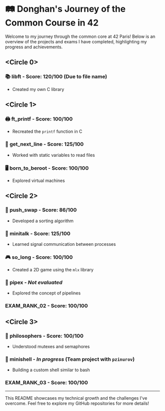 # 🛤 Donghan's Journey of the Common Course in 42

Welcome to my journey through the common core at 42 Paris! Below is an overview of the projects and exams I have completed, highlighting my progress and achievements.

## <Circle 0>
### 📚 **libft** - Score: 120/100 (Due to file name)
- Created my own C library

## <Circle 1>
### 🖨️ **ft_printf** - Score: 100/100
- Recreated the `printf` function in C

### 📜 **get_next_line** - Score: 125/100
- Worked with static variables to read files

### 🖥️ **born_to_beroot** - Score: 100/100
- Explored virtual machines

## <Circle 2>
### 🔄 **push_swap** - Score: 86/100
- Developed a sorting algorithm

### 📡 **minitalk** - Score: 125/100
- Learned signal communication between processes

### 🎮 **so_long** - Score: 100/100
- Created a 2D game using the `mlx` library

### 🔗 **pipex** - *Not evaluated*
- Explored the concept of pipelines

### **EXAM_RANK_02** - Score: 100/100

## <Circle 3>
### 🧠 **philosophers** - Score: 100/100
- Understood mutexes and semaphores

### 🐚 **minishell** - *In progress* (Team project with `pzinurov`)
- Building a custom shell similar to bash

### **EXAM_RANK_03** - Score: 100/100

---

This README showcases my technical growth and the challenges I've overcome.
Feel free to explore my GitHub repositories for more details!
